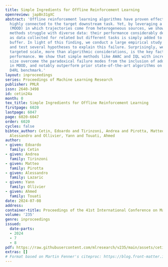 ```yaml
---
title: Simple Ingredients for Offline Reinforcement Learning
openreview: japBn31gXC
abstract: 'Offline reinforcement learning algorithms have proven effective on datasets
  highly connected to the target downstream task. Yet, by leveraging a novel testbed
  (MOOD) in which trajectories come from heterogeneous sources, we show that existing
  methods struggle with diverse data: their performance considerably deteriorates
  as data collected for related but different tasks is simply added to the offline
  buffer. In light of this finding, we conduct a large empirical study where we formulate
  and test several hypotheses to explain this failure. Surprisingly, we find that
  targeted scale, more than algorithmic considerations, is the key factor influencing
  performance. We show that simple methods like AWAC and IQL with increased policy
  size overcome the paradoxical failure modes from the inclusion of additional data
  in MOOD, and notably outperform prior state-of-the-art algorithms on the canonical
  D4RL benchmark.'
layout: inproceedings
series: Proceedings of Machine Learning Research
publisher: PMLR
issn: 2640-3498
id: cetin24a
month: 0
tex_title: Simple Ingredients for Offline Reinforcement Learning
firstpage: 6020
lastpage: 6047
page: 6020-6047
order: 6020
cycles: false
bibtex_author: Cetin, Edoardo and Tirinzoni, Andrea and Pirotta, Matteo and Lazaric,
  Alessandro and Ollivier, Yann and Touati, Ahmed
author:
- given: Edoardo
  family: Cetin
- given: Andrea
  family: Tirinzoni
- given: Matteo
  family: Pirotta
- given: Alessandro
  family: Lazaric
- given: Yann
  family: Ollivier
- given: Ahmed
  family: Touati
date: 2024-07-08
address:
container-title: Proceedings of the 41st International Conference on Machine Learning
volume: '235'
genre: inproceedings
issued:
  date-parts:
  - 2024
  - 7
  - 8
pdf: https://raw.githubusercontent.com/mlresearch/v235/main/assets/cetin24a/cetin24a.pdf
extras: []
# Format based on Martin Fenner's citeproc: https://blog.front-matter.io/posts/citeproc-yaml-for-bibliographies/
---
```

